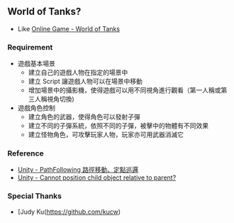 ## World of Tanks? ##

* Like [Online Game - World of Tanks](https://www.youtube.com/watch?v=tpzKLwWLDi0)



### Requirement ###

* 遊戲基本場景
	* 建立自己的遊戲人物在指定的場景中  
	* 建立 Script 讓遊戲人物可以在場景中移動  
	* 增加場景中的攝影機，使得遊戲可以用不同視角進行觀看（第一人稱或第三人稱視角切換)
* 遊戲角色控制
	* 建立角色的武器，使得角色可以發射子彈  
	* 建立不同的子彈系統，依照不同的子彈，被擊中的物體有不同效果
	* 建立怪物角色，可攻擊玩家人物，玩家亦可用武器消滅它


### Reference ###

* [Unity - PathFollowing 路徑移動、定點巡邏](https://home.gamer.com.tw/creationDetail.php?sn=2504559)
* [Unity - Cannot position child object relative to parent?](http://answers.unity3d.com/questions/841072/cannot-position-child-object-relative-to-parent.html)

### Special Thanks ###

* [Judy Ku(https://github.com/kucw)
